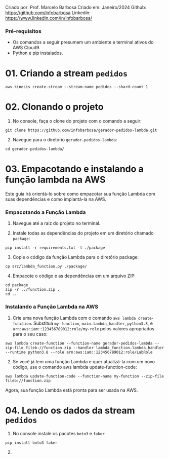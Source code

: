 Criado por: Prof. Marcelo Barbosa
Criado em: Janeiro/2024
Github: https://github.com/infobarbosa
Linkedin: https://www.linkedin.com/in/infobarbosa/

### Pré-requisitos
- Os comandos a seguir presumem um ambiente e terminal ativos do AWS Cloud9.
- Python e pip instalados.

# 01. Criando a stream `pedidos`
```
aws kinesis create-stream --stream-name pedidos --shard-count 1
```

# 02. Clonando o projeto

1. No console, faça o clone do projeto com o comando a seguir:
```
git clone https://github.com/infobarbosa/gerador-pedidos-lambda.git
```

2. Navegue para o diretório `gerador-pedidos-lambda`:
```
cd gerador-pedidos-lambda/ 
```

# 03. Empacotando e instalando a função lambda na AWS

Este guia irá orientá-lo sobre como empacotar sua função Lambda com suas dependências e como implantá-la na AWS.

### Empacotando a Função Lambda
1. Navegue até a raiz do projeto no terminal.

2. Instale todas as dependências do projeto em um diretório chamado `package`:
```
pip install -r requirements.txt -t ./package
```

3. Copie o código da função Lambda para o diretório package:
```
cp src/lambda_function.py ./package/
```

4. Empacote o código e as dependências em um arquivo ZIP:
```
cd package
zip -r ../function.zip .
cd ..
```

### Instalando a Função Lambda na AWS
1. Crie uma nova função Lambda com o comando `aws lambda create-function`. Substitua `my-function`, `main.lambda_handler`, `python3.8`, e `arn:aws:iam::123456789012:role/my-role` pelos valores apropriados para o seu caso:
```
aws lambda create-function --function-name gerador-pedidos-lambda --zip-file fileb://function.zip --handler lambda_function.lambda_handler --runtime python3.8 --role arn:aws:iam::123456789012:role/LabRole
```
2. Se você já tem uma função Lambda e quer atualizá-la com um novo código, use o comando aws lambda update-function-code:
```
aws lambda update-function-code --function-name my-function --zip-file fileb://function.zip
```

Agora, sua função Lambda está pronta para ser usada na AWS.

# 04. Lendo os dados da stream `pedidos`

1. No console instale os pacotes `boto3` e `faker`
```
pip install boto3 faker
```

2. 